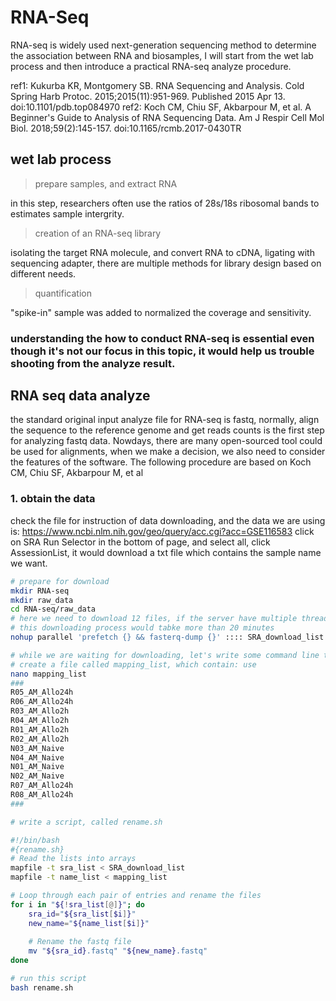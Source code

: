 # RNA-Seq 
RNA-seq is widely used next-generation sequencing method to determine the association between RNA and biosamples,
I will start from the wet lab process and then introduce a practical RNA-seq analyze procedure.

ref1: Kukurba KR, Montgomery SB. RNA Sequencing and Analysis. 
Cold Spring Harb Protoc. 2015;2015(11):951-969. Published 2015 Apr 13. doi:10.1101/pdb.top084970
ref2: Koch CM, Chiu SF, Akbarpour M, et al. A Beginner's Guide to Analysis of RNA Sequencing Data. 
Am J Respir Cell Mol Biol. 2018;59(2):145-157. doi:10.1165/rcmb.2017-0430TR

## wet lab process
> prepare samples, and extract RNA
>
> 
in this step, researchers often use the ratios of 28s/18s ribosomal bands to estimates sample intergrity.
> creation of an RNA-seq library
>
> 
isolating the target RNA molecule, and convert RNA to cDNA, ligating with sequencing
adapter, there are multiple methods for library design based on different needs.
> quantification


"spike-in" sample was added to normalized the coverage and sensitivity.
### understanding the how to conduct RNA-seq is essential even though it's not our focus in this topic, it would help us trouble shooting from the analyze result.

## RNA seq data analyze
the standard original input analyze file for RNA-seq is fastq, normally, align the sequence to the reference genome and get reads counts is the first step for analyzing fastq data.
Nowdays, there are many open-sourced tool could be used for alignments, when we make a decision, we also need to consider the features of the software.
The following procedure are based on Koch CM, Chiu SF, Akbarpour M, et al

### 1. obtain the data
check the file for instruction of data downloading, and the data we are using is:
https://www.ncbi.nlm.nih.gov/geo/query/acc.cgi?acc=GSE116583
click on SRA Run Selector in the bottom of page, and select all, click AssessionList, it would download a txt file which contains the sample name we want.
```bash
# prepare for download
mkdir RNA-seq
mkdir raw_data
cd RNA-seq/raw_data
# here we need to download 12 files, if the server have multiple threads, we can directly use the following command, if we are going to huge more files for processing, add -P8 after parallel to limit the usage of the threads. nohup could make your command hang in the server without termination
# this downloading process would tabke more than 20 minutes
nohup parallel 'prefetch {} && fasterq-dump {}' :::: SRA_download_list &

# while we are waiting for downloading, let's write some command line to rename the fastq file.
# create a file called mapping_list, which contain: use
nano mapping_list
###
R05_AM_Allo24h
R06_AM_Allo24h
R03_AM_Allo2h
R04_AM_Allo2h
R01_AM_Allo2h
R02_AM_Allo2h
N03_AM_Naive
N04_AM_Naive
N01_AM_Naive
N02_AM_Naive
R07_AM_Allo24h
R08_AM_Allo24h
###
```
```bash
# write a script, called rename.sh

#!/bin/bash
#{rename.sh}
# Read the lists into arrays
mapfile -t sra_list < SRA_download_list
mapfile -t name_list < mapping_list

# Loop through each pair of entries and rename the files
for i in "${!sra_list[@]}"; do
    sra_id="${sra_list[$i]}"
    new_name="${name_list[$i]}"
    
    # Rename the fastq file
    mv "${sra_id}.fastq" "${new_name}.fastq"
done

# run this script
bash rename.sh













